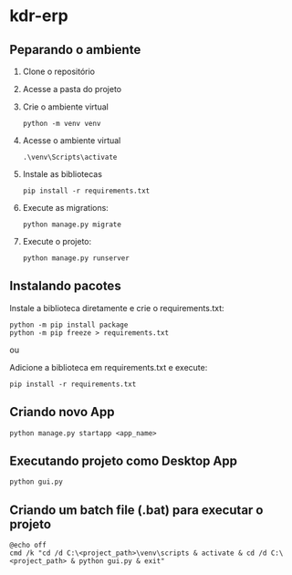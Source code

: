 # kdr-erp

## Peparando o ambiente

1. Clone o repositório

2. Acesse a pasta do projeto

3. Crie o ambiente virtual

    ```
    python -m venv venv
    ```

4. Acesse o ambiente virtual

    ```
    .\venv\Scripts\activate
    ```

5. Instale as bibliotecas

    ```
    pip install -r requirements.txt
    ```

6. Execute as migrations:

    ```
    python manage.py migrate
    ```

7. Execute o projeto:

    ```
    python manage.py runserver
    ```

## Instalando pacotes

Instale a biblioteca diretamente e crie o requirements.txt:

```
python -m pip install package
python -m pip freeze > requirements.txt
```

ou 

Adicione a biblioteca em requirements.txt e execute:

```
pip install -r requirements.txt
```

## Criando novo App

```
python manage.py startapp <app_name>
```

## Executando projeto como Desktop App

```
python gui.py
```

## Criando um batch file (.bat) para executar o projeto

```
@echo off
cmd /k "cd /d C:\<project_path>\venv\scripts & activate & cd /d C:\<project_path> & python gui.py & exit"
```